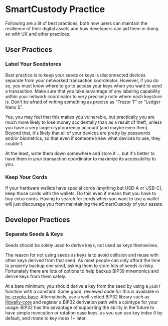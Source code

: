 # SmartCustody Practice

Following are a lit of best practices, both how users can maintain the resilience of their digital assets and how developers can aid them in doing so with UX and other practices.

## User Practices

### Label Your Seedstores

Best practice is to keep your seeds or keys is disconnected devices separate from your networked transaction coordinator. However, if you do so, you must know where to go to access your keys when you want to send a transaction. Make sure that you take advantage of any labeling capability within your network coordinator to very precisely note where each keystore is. Don't be afraid of writing something as precise as "Trezor T" or "Ledger Nano S".

Yes, you may feel that this makes you vulnerable, but practically you are much more likely to lose money accidentally than as a result of theft, unless you have a very large cryptourrency account (and maybe even then). Beyond that, it's likely that all of your devices are pretty by passwords and/or biometrics, so that even if someone knew what devices to use, they couldn't.

At the least, write them down somewhere and store it ... but it's better to have them in your transaction coordinator to maximize its accessibility to you.

### Keep Your Cords

If your hardware wallets have special cords (anything but USB-A or USB-C), keep those cords with the wallets. Do this even if means that you have to buy extra cords. Having to search for cords when you want to use a wallet will just discourage you from maintaining the #SmartCustody of your assets.

## Developer Practices

### Separate Seeds & Keys

Seeds should be solely used to derive keys, not used as keys themselves.

The reason for not using seeds as keys is to avoid collision and reuse with other keys derived from that seed. As most people can only afford the time to properly backup one seed,  asking them to store lots of seeds is risky. Fortunately there are lots of options to help backup BIP39 mnemonics and derive keys from them safely.

At a bare minimum, you should derive a key from the seed by using a `pbdkf` function with a constant. Some good, reviewed code for this is available in [bc-crypto-base](https://github.com/BlockchainCommons/bc-crypto-base). Alternatively, use a well-vetted BIP32 library such as [libwally-core](https://github.com/ElementsProject/libwally-core) and register a BIP32 derivation path with a cointype for your usage: BIP32 has the advantage of supporting the ability in the future to have simple revocation or rotation case keys, as you can use key index 0 by default, and rotate to key index 1+ later.
